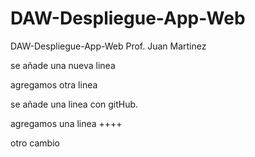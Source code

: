 # DAW-Despliegue-App-Web
DAW-Despliegue-App-Web Prof. Juan Martinez


se añade una nueva linea

agregamos otra linea

se añade una linea con gitHub.

agregamos una linea ++++

otro cambio